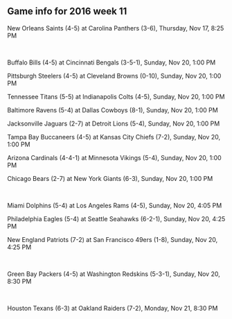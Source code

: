 ## Game info for 2016 week 11
New Orleans Saints (4-5) at Carolina Panthers (3-6), Thursday, Nov 17, 8:25 PM


<br/>

Buffalo Bills (4-5) at Cincinnati Bengals (3-5-1), Sunday, Nov 20, 1:00 PM

Pittsburgh Steelers (4-5) at Cleveland Browns (0-10), Sunday, Nov 20, 1:00 PM

Tennessee Titans (5-5) at Indianapolis Colts (4-5), Sunday, Nov 20, 1:00 PM

Baltimore Ravens (5-4) at Dallas Cowboys (8-1), Sunday, Nov 20, 1:00 PM

Jacksonville Jaguars (2-7) at Detroit Lions (5-4), Sunday, Nov 20, 1:00 PM

Tampa Bay Buccaneers (4-5) at Kansas City Chiefs (7-2), Sunday, Nov 20, 1:00 PM

Arizona Cardinals (4-4-1) at Minnesota Vikings (5-4), Sunday, Nov 20, 1:00 PM

Chicago Bears (2-7) at New York Giants (6-3), Sunday, Nov 20, 1:00 PM


<br/>

Miami Dolphins (5-4) at Los Angeles Rams (4-5), Sunday, Nov 20, 4:05 PM

Philadelphia Eagles (5-4) at Seattle Seahawks (6-2-1), Sunday, Nov 20, 4:25 PM

New England Patriots (7-2) at San Francisco 49ers (1-8), Sunday, Nov 20, 4:25 PM


<br/>

Green Bay Packers (4-5) at Washington Redskins (5-3-1), Sunday, Nov 20, 8:30 PM


<br/>

Houston Texans (6-3) at Oakland Raiders (7-2), Monday, Nov 21, 8:30 PM

